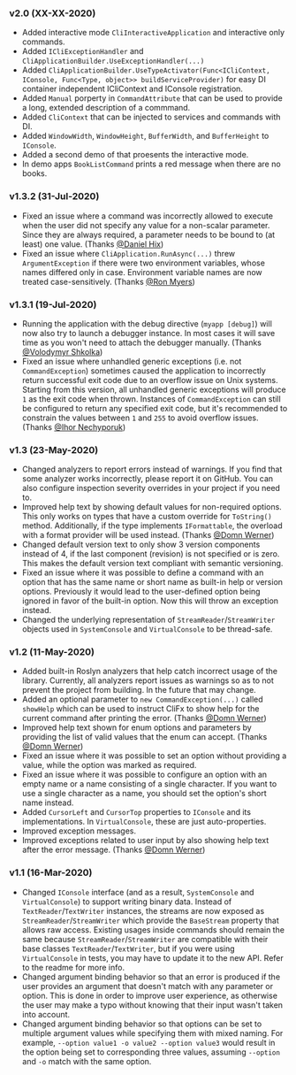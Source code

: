 ### v2.0 (XX-XX-2020)

- Added interactive mode `CliInteractiveApplication` and interactive only commands.
- Added `ICliExceptionHandler` and `CliApplicationBuilder.UseExceptionHandler(...)`
- Added `CliApplicationBuilder.UseTypeActivator(Func<ICliContext, IConsole, Func<Type, object>> buildServiceProvider)` for easy DI container independent ICliContext and IConsole registration.
- Added	`Manual` porperty in `CommandAttribute` that can be used to provide a long, extended description of a commmand.
- Added `CliContext` that can be injected to services and commands with DI.
- Added `WindowWidth`, `WindowHeight`, `BufferWidth`, and `BufferHeight` to `IConsole`.
- Added a second demo of that proesents the interactive mode.
- In demo apps `BookListCommand` prints a red message when there are no books.

### v1.3.2 (31-Jul-2020)

- Fixed an issue where a command was incorrectly allowed to execute when the user did not specify any value for a non-scalar parameter. Since they are always required, a parameter needs to be bound to (at least) one value. (Thanks [@Daniel Hix](https://github.com/ADustyOldMuffin))
- Fixed an issue where `CliApplication.RunAsync(...)` threw `ArgumentException` if there were two environment variables, whose names differed only in case. Environment variable names are now treated case-sensitively. (Thanks [@Ron Myers](https://github.com/ron-myers))

### v1.3.1 (19-Jul-2020)

- Running the application with the debug directive (`myapp [debug]`) will now also try to launch a debugger instance. In most cases it will save time as you won't need to attach the debugger manually. (Thanks [@Volodymyr Shkolka](https://github.com/BlackGad))
- Fixed an issue where unhandled generic exceptions (i.e. not `CommandException`) sometimes caused the application to incorrectly return successful exit code due to an overflow issue on Unix systems. Starting from this version, all unhandled generic exceptions will produce `1` as the exit code when thrown. Instances of `CommandException` can still be configured to return any specified exit code, but it's recommended to constrain the values between `1` and `255` to avoid overflow issues. (Thanks [@Ihor Nechyporuk](https://github.com/inech))

### v1.3 (23-May-2020)

- Changed analyzers to report errors instead of warnings. If you find that some analyzer works incorrectly, please report it on GitHub. You can also configure inspection severity overrides in your project if you need to.
- Improved help text by showing default values for non-required options. This only works on types that have a custom override for `ToString()` method. Additionally, if the type implements `IFormattable`, the overload with a format provider will be used instead. (Thanks [@Domn Werner](https://github.com/domn1995))
- Changed default version text to only show 3 version components instead of 4, if the last component (revision) is not specified or is zero. This makes the default version text compliant with semantic versioning.
- Fixed an issue where it was possible to define a command with an option that has the same name or short name as built-in help or version options. Previously it would lead to the user-defined option being ignored in favor of the built-in option. Now this will throw an exception instead.
- Changed the underlying representation of `StreamReader`/`StreamWriter` objects used in `SystemConsole` and `VirtualConsole` to be thread-safe.

### v1.2 (11-May-2020)

- Added built-in Roslyn analyzers that help catch incorrect usage of the library. Currently, all analyzers report issues as warnings so as to not prevent the project from building. In the future that may change.
- Added an optional parameter to `new CommandException(...)` called `showHelp` which can be used to instruct CliFx to show help for the current command after printing the error. (Thanks [@Domn Werner](https://github.com/domn1995))
- Improved help text shown for enum options and parameters by providing the list of valid values that the enum can accept. (Thanks [@Domn Werner](https://github.com/domn1995))
- Fixed an issue where it was possible to set an option without providing a value, while the option was marked as required.
- Fixed an issue where it was possible to configure an option with an empty name or a name consisting of a single character. If you want to use a single character as a name, you should set the option's short name instead.
- Added `CursorLeft` and `CursorTop` properties to `IConsole` and its implementations. In `VirtualConsole`, these are just auto-properties.
- Improved exception messages.
- Improved exceptions related to user input by also showing help text after the error message. (Thanks [@Domn Werner](https://github.com/domn1995))

### v1.1 (16-Mar-2020)

- Changed `IConsole` interface (and as a result, `SystemConsole` and `VirtualConsole`) to support writing binary data. Instead of `TextReader`/`TextWriter` instances, the streams are now exposed as `StreamReader`/`StreamWriter` which provide the `BaseStream` property that allows raw access. Existing usages inside commands should remain the same because `StreamReader`/`StreamWriter` are compatible with their base classes `TextReader`/`TextWriter`, but if you were using `VirtualConsole` in tests, you may have to update it to the new API. Refer to the readme for more info.
- Changed argument binding behavior so that an error is produced if the user provides an argument that doesn't match with any parameter or option. This is done in order to improve user experience, as otherwise the user may make a typo without knowing that their input wasn't taken into account.
- Changed argument binding behavior so that options can be set to multiple argument values while specifying them with mixed naming. For example, `--option value1 -o value2 --option value3` would result in the option being set to corresponding three values, assuming `--option` and `-o` match with the same option.
